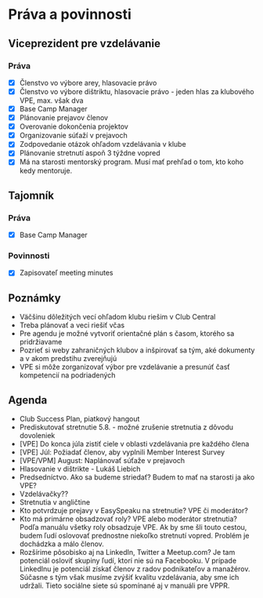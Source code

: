 # Práva a povinnosti

## Viceprezident pre vzdelávanie
### Práva
- [x] Členstvo vo výbore arey, hlasovacie právo
- [x] Členstvo vo výbore dištriktu, hlasovacie právo - jeden hlas za klubového VPE, max. však dva
- [x] Base Camp Manager
- [x] Plánovanie prejavov členov
- [x] Overovanie dokončenia projektov
- [x] Organizovanie súťaží v prejavoch
- [x] Zodpovedanie otázok ohľadom vzdelávania v klube
- [x] Plánovanie stretnutí aspoň 3 týždne vopred
- [x] Má na starosti mentorský program. Musí mať prehľad o tom, kto koho kedy mentoruje.

## Tajomník
### Práva
- [x] Base Camp Manager

### Povinnosti
- [x] Zapisovateľ meeting minutes

## Poznámky
- Väčšinu dôležitých vecí ohľadom klubu riešim v Club Central
- Treba plánovať a veci riešiť včas
- Pre agendu je možné vytvoriť orientačné plán s časom, ktorého sa pridržiavame
- Pozrieť si weby zahraničných klubov a inšpirovať sa tým, aké dokumenty a v akom predstihu zverejňujú
- VPE si môže zorganizovať výbor pre vzdelávanie a presunúť časť kompetencií na podriadených

## Agenda
- Club Success Plan, piatkový hangout
- Prediskutovať stretnutie 5.8. - možné zrušenie stretnutia z dôvodu dovoleniek
- [VPE] Do konca júla zistiť ciele v oblasti vzdelávania pre každého člena
- [VPE] Júl: Požiadať členov, aby vyplnili Member Interest Survey
- [VPE/VPM] August: Naplánovať súťaže v prejavoch
- Hlasovanie v dištrikte - Lukáš Liebich
- Predsedníctvo. Ako sa budeme striedať? Budem to mať na starosti ja ako VPE?
- Vzdelávačky??
- Stretnutia v angličtine
- Kto potvrdzuje prejavy v EasySpeaku na stretnutie? VPE či moderátor?
- Kto má primárne obsadzovať roly? VPE alebo moderátor stretnutia? Podľa manuálu všetky roly obsadzuje VPE. Ak by sme šli touto cestou, budem ľudí oslovovať prednostne niekoľko stretnutí vopred. Problém je dochádzka a málo členov.
- Rozšírime pôsobisko aj na LinkedIn, Twitter a Meetup.com? Je tam potenciál osloviť skupiny ľudí, ktorí nie sú na Facebooku. V prípade LinkedInu je potenciál získať členov z radov podnikateľov a manažérov. Súčasne s tým však musíme zvýšiť kvalitu vzdelávania, aby sme ich udržali. Tieto sociálne siete sú spomínané aj v manuáli pre VPPR.